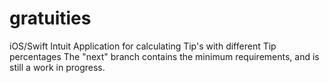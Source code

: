 # gratuities
iOS/Swift Intuit Application for calculating Tip's with different Tip percentages
The "next" branch contains the minimum requirements, and is still a work in progress.
